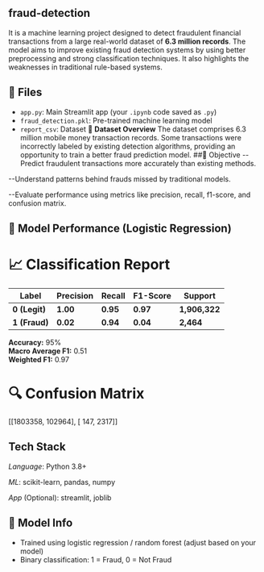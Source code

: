 ## fraud-detection
It is a machine learning project designed to detect fraudulent financial transactions from a large real-world dataset of **6.3 million records**. The model aims to improve existing fraud detection systems by using better preprocessing and strong classification techniques. It also highlights the weaknesses in traditional rule-based systems.
## 📁 Files

- `app.py`: Main Streamlit app (your `.ipynb` code saved as `.py`)
- `fraud_detection.pkl`: Pre-trained machine learning model
- `report_csv`: Dataset
🧾 **Dataset Overview**
The dataset comprises 6.3 million mobile money transaction records. Some transactions were incorrectly labeled by existing detection algorithms, providing an opportunity to train a better fraud prediction model.
##🧠 Objective
--Predict fraudulent transactions more accurately than existing methods.

--Understand patterns behind frauds missed by traditional models.

--Evaluate performance using metrics like precision, recall, f1-score, and confusion matrix.

## 🧪 Model Performance (Logistic Regression)

# 📈 Classification Report

| Label       | Precision | Recall | F1-Score | Support   |
|-------------|-----------|--------|----------|-----------|
| **0 (Legit)** | **1.00**     | **0.95**   | **0.97**     | **1,906,322** |
| **1 (Fraud)** | **0.02**     | **0.94**   | **0.04**     | **2,464**     |

**Accuracy:** 95%  
**Macro Average F1:** 0.51  
**Weighted F1:** 0.97  

# 🔍 Confusion Matrix
[[1803358, 102964],
[ 147, 2317]]

## Tech Stack
 *Language*: Python 3.8+

 *ML*: scikit-learn, pandas, numpy

 *App* (Optional): streamlit, joblib

 ## 🧠 Model Info

- Trained using logistic regression / random forest (adjust based on your model)
- Binary classification: 1 = Fraud, 0 = Not Fraud

